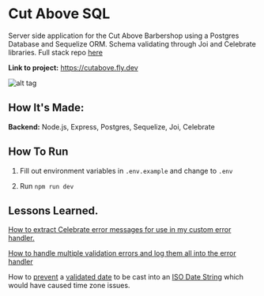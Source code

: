 # Cut Above SQL

Server side application for the Cut Above Barbershop using a Postgres Database and Sequelize ORM. Schema validating through Joi and Celebrate libraries.
Full stack repo [here](https://github.com/Andrewy-gh/cut-above-barbershop)

**Link to project:** https://cutabove.fly.dev

![alt tag](https://github.com/Andrewyithub/cut-above-barbershop/assets/17731837/35958cd0-07e1-44e3-a0b3-2be928c285a6)

## How It's Made:

**Backend:** Node.js, Express, Postgres, Sequelize, Joi, Celebrate

## How To Run

1. Fill out environment variables in `.env.example` and change to `.env`

2. Run `npm run dev`

## Lessons Learned.

[How to extract Celebrate error messages for use in my custom error handler.](https://stackoverflow.com/a/56865784)

[How to handle multiple validation errors and log them all into the error handler](https://github.com/arb/celebrate#modes)

How to [prevent](https://github.com/arb/celebrate#celebrateschema-joioptions-opts) a [validated date](https://github.com/hapijs/joi/blob/master/API.md#anyvalidatevalue-options) to be cast into an [ISO Date String](https://joi.dev/api/?v=17.12.0#date) which would have caused time zone issues.
